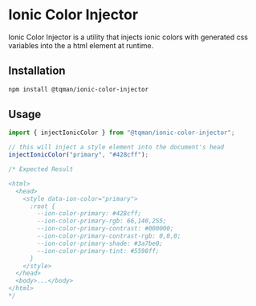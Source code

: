 # Ionic Color Injector

Ionic Color Injector is a utility that injects ionic colors with generated css variables into the a html element at runtime.

## Installation

```bash
npm install @tqman/ionic-color-injector
```

## Usage

```typescript
import { injectIonicColor } from "@tqman/ionic-color-injector";

// this will inject a style element into the document's head
injectIonicColor("primary", "#428cff");

/* Expected Result

<html>
  <head>
    <style data-ion-color="primary">
      :root {
        --ion-color-primary: #428cff;
        --ion-color-primary-rgb: 66,140,255;
        --ion-color-primary-contrast: #000000;
        --ion-color-primary-contrast-rgb: 0,0,0;
        --ion-color-primary-shade: #3a7be0;
        --ion-color-primary-tint: #5598ff;
      }
    </style>
  </head>
  <body>...</body>
</html>
*/
```
